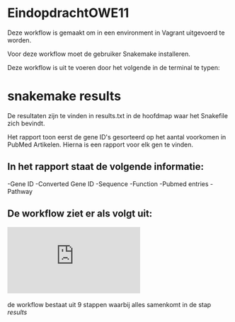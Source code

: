 # EindopdrachtOWE11

Deze workflow is gemaakt om in een environment in Vagrant uitgevoerd te worden.

Voor deze workflow moet de gebruiker Snakemake installeren.

Deze workflow is uit te voeren door het volgende in de terminal te typen:

# snakemake results



De resultaten zijn te vinden in results.txt in de hoofdmap waar het Snakefile zich bevindt.

Het rapport toon eerst de gene ID's gesorteerd op het aantal voorkomen in PubMed Artikelen.
Hierna is een rapport voor elk gen te vinden.

## In het rapport staat de volgende informatie:
-Gene ID
-Converted Gene ID
-Sequence
-Function
-Pubmed entries
-Pathway

## De workflow ziet er als volgt uit:
![alt text](https://github.com/Magiduck/EindopdrachtOWE11/blob/master/dag.pdf "De workflow")

de workflow bestaat uit 9 stappen waarbij alles samenkomt in de stap *results*
